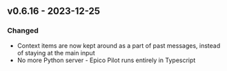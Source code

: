 ## v0.6.16 - 2023-12-25

### Changed

- Context items are now kept around as a part of past messages, instead of staying at the main input
- No more Python server - Epico Pilot runs entirely in Typescript
